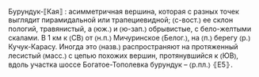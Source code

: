 ---
---

Бурундук-⟦Кая⟧
: асимметричная вершина, которая с разных точек выглядит пирамидальной или трапециевидной; ⦅с-вост.⦆ ее склон пологий, травянистый, а ⦅юж.⦆ и ⦅ю-зап.⦆ обрывистые, с бело-желтыми скалами. В 1 км к ⦅СВ⦆ от ⦅н.п.⦆ Мичуринское ⦅Белог.⦆, на ⦅п.⦆ берегу ⦅р.⦆ Кучук-Карасу. Иногда это ⦅назв.⦆ распространяют на протяженный лесистый ⦅масс.⦆ с цепью похожих вершин, протянувшийся к ⦅ЮВ⦆, вдоль участка шоссе Богатое-Тополевка бурундук – ⦅р.пл.⦆ ⦃Е5⦄.

